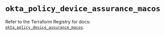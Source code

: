 # `okta_policy_device_assurance_macos`

Refer to the Terraform Registry for docs: [`okta_policy_device_assurance_macos`](https://registry.terraform.io/providers/okta/okta/4.7.0/docs/resources/policy_device_assurance_macos).
